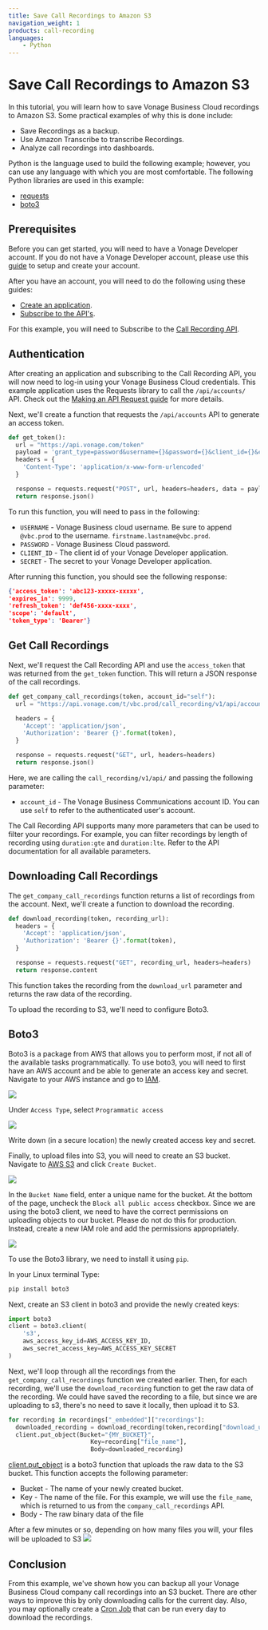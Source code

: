 ```yaml
---
title: Save Call Recordings to Amazon S3
navigation_weight: 1
products: call-recording
languages:
    - Python
---
```


# Save Call Recordings to Amazon S3

In this tutorial, you will learn how to save Vonage Business Cloud recordings to Amazon S3. Some practical examples of why this is done include:

* Save Recordings as a backup.
* Use Amazon Transcribe to transcribe Recordings.
* Analyze call recordings into dashboards.

Python is the language used to build the following example; however, you can use any language with which you are most comfortable. The following Python libraries are used in this example:

* [requests](https://requests.readthedocs.io/en/master/)
* [boto3](https://boto3.amazonaws.com/v1/documentation/api/latest/index.html)

## Prerequisites

Before you can get started, you will need to have a Vonage Developer account. If you do not have a Vonage Developer account, please use this [guide](/concepts/guides/create-a-developer-account.md) to setup and create your account.

After you have an account, you will need to do the following using these guides:

* [Create an application](/concepts/guides/create-an-application.md).
* [Subscribe to the API's](/concepts/guides/subscribe-to-apis.md).

For this example, you will need to Subscribe to the [Call Recording API](/call-recording/overview.md).

## Authentication

After creating an application and subscribing to the Call Recording API, you will now need to log-in using your Vonage Business Cloud credentials. This example application uses the Requests library to call the `/api/accounts/` API. Check out the [Making an API Request guide](/concepts/guides/make-an-api-request.md) for more details.

Next, we'll create a function that requests the `/api/accounts` API to generate an access token.

```python
def get_token():
  url = "https://api.vonage.com/token"
  payload = 'grant_type=password&username={}&password={}&client_id={}&client_secret={}'.format(USERNAME, PASSWORD, CLIENT_ID, SECRET)
  headers = {
    'Content-Type': 'application/x-www-form-urlencoded'
  }

  response = requests.request("POST", url, headers=headers, data = payload)
  return response.json()
  ```

To run this function, you will need to pass in the following:

* `USERNAME` - Vonage Business cloud username. Be sure to append `@vbc.prod` to the username. `firstname.lastname@vbc.prod`.
* `PASSWORD` - Vonage Business Cloud password.
* `CLIENT_ID` - The client id of your Vonage Developer application.
* `SECRET` - The secret to your Vonage Developer application.

After running this function, you should see the following response:

```json
{'access_token': 'abc123-xxxxx-xxxxx',
'expires_in': 9999,
'refresh_token': 'def456-xxxx-xxxx',
'scope': 'default',
'token_type': 'Bearer'}
 ```

## Get Call Recordings

Next, we'll request the Call Recording API and use the `access_token` that was returned from the `get_token` function. This will return a JSON response of the call recordings.

```python
def get_company_call_recordings(token, account_id="self"):
  url = "https://api.vonage.com/t/vbc.prod/call_recording/v1/api/accounts/{}/company_call_recordings".format(account_id)

  headers = {
    'Accept': 'application/json',
    'Authorization': 'Bearer {}'.format(token),
  }

  response = requests.request("GET", url, headers=headers)
  return response.json()
```

Here, we are calling the `call_recording/v1/api/` and passing the following parameter:

* `account_id` - The Vonage Business Communications account ID. You can use `self` to refer to the authenticated user's account.

The Call Recording API supports many more parameters that can be used to filter your recordings. For example, you can filter recordings by length of recording using `duration:gte` and `duration:lte`. Refer to the API documentation for all available parameters.

## Downloading Call Recordings

The `get_company_call_recordings` function returns a list of recordings from the account. Next, we'll create a function to download the recording.

```python
def download_recording(token, recording_url):
  headers = {
    'Accept': 'application/json',
    'Authorization': 'Bearer {}'.format(token),
  }

  response = requests.request("GET", recording_url, headers=headers)
  return response.content
```

This function takes the recording from the `download_url` parameter and returns the raw data of the recording.

To upload the recording to S3, we'll need to configure Boto3.

## Boto3

Boto3 is a package from AWS that allows you to perform most, if not all of the available tasks programmatically. To use boto3, you will need to first have an AWS account and be able to generate an access key and secret. Navigate to your AWS instance and go to [IAM](https://console.aws.amazon.com/iam/home).

![](/images/use_cases/call-recording-to-s3/iam_add_user.png)

Under `Access Type`, select `Programmatic access`

![](/images/use_cases/call-recording-to-s3/iam_create_user.png)

Write down (in a secure location) the newly created access key and secret.

Finally, to upload files into S3, you will need to create an S3 bucket. Navigate to [AWS S3](https://s3.console.aws.amazon.com/) and click `Create Bucket`.

![](/images/use_cases/call-recording-to-s3/s3_create_bucket.png)

In the `Bucket Name` field, enter a unique name for the bucket. 
At the bottom of the page, uncheck the `Block all public access` checkbox. Since we are using the boto3 client, we need to have the correct permissions on uploading objects to our bucket. Please do not do this for production. Instead, create a new IAM role and add the permissions appropriately.

![](/images/use_cases/call-recording-to-s3/s3_config.png)

To use the Boto3 library, we need to install it using `pip`.

In your Linux terminal Type:

```bash
pip install boto3
```

Next, create an S3 client in boto3 and provide the newly created keys:

```python
import boto3
client = boto3.client(
    's3',
    aws_access_key_id=AWS_ACCESS_KEY_ID,
    aws_secret_access_key=AWS_ACCESS_KEY_SECRET
)
```

Next, we'll loop through all the recordings from the `get_company_call_recordings` function we created earlier.
Then, for each recording, we'll use the `download_recording` function to get the raw data of the recording. We could have saved the recording to a file, but since we are uploading to s3, there's no need to save it locally, then upload it to S3.

```python
for recording in recordings["_embedded"]["recordings"]:
  downloaded_recording = download_recording(token,recording["download_url"])
  client.put_object(Bucket="{MY_BUCKET}",
                       Key=recording["file_name"],
                       Body=downloaded_recording)
```

[client.put_object](https://boto3.amazonaws.com/v1/documentation/api/latest/reference/services/s3.html#S3.Client.put_object) is a boto3 function that uploads the raw data to the S3 bucket. This function accepts the following parameter:

* Bucket - The name of your newly created bucket.
* Key - The name of the file. For this example, we will use the `file_name`, which is returned to us from the `company_call_recordings` API.
* Body - The raw binary data of the file

After a few minutes or so, depending on how many files you will, your files will be uploaded to S3
![](/images/use_cases/call-recording-to-s3/s3_uploaded_files.png)

## Conclusion

From this example, we've shown how you can backup all your Vonage Business Cloud company call recordings into an S3 bucket. There are other ways to improve this by only downloading calls for the current day. Also, you may optionally create a [Cron Job](https://www.ostechnix.com/a-beginners-guide-to-cron-jobs/) that can be run every day to download the recordings.
